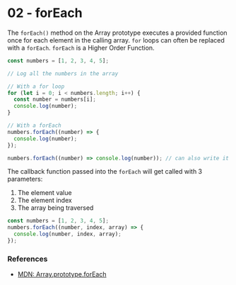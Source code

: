 # 02 - forEach

The `forEach()` method on the Array prototype executes a provided function once for each element in the calling array. `for` loops can often be replaced with a `forEach`. `forEach` is a Higher Order Function.

```js
const numbers = [1, 2, 3, 4, 5];

// Log all the numbers in the array

// With a for loop
for (let i = 0; i < numbers.length; i++) {
  const number = numbers[i];
  console.log(number);
}

// With a forEach
numbers.forEach((number) => {
  console.log(number);
});

numbers.forEach((number) => console.log(number)); // can also write it this way
```

The callback function passed into the `forEach` will get called with 3 parameters:

1. The element value
2. The element index
3. The array being traversed

```js
const numbers = [1, 2, 3, 4, 5];
numbers.forEach((number, index, array) => {
  console.log(number, index, array);
});
```

### References

* [MDN: Array.prototype.forEach](https://developer.mozilla.org/en-US/docs/Web/JavaScript/Reference/Global_Objects/Array/forEach)
